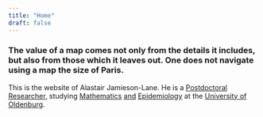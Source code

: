 ```yaml
---
title: "Home"
draft: false
---
```


### The value of a map comes not only from the details it includes, but also from those which it leaves out. One does not navigate using a map the size of Paris.

 
This is the website of Alastair Jamieson-Lane. 
He is a [Postdoctoral Researcher](https://en.wikipedia.org/wiki/Postdoctoral_researcher), studying [Mathematics](https://en.wikipedia.org/wiki/Mathematics) [and](https://en.wikipedia.org/wiki/Mathematical_modelling_of_infectious_disease) [Epidemiology](https://en.wikipedia.org/wiki/Epidemiology) at the [University of Oldenburg](https://uol.de/en/).




